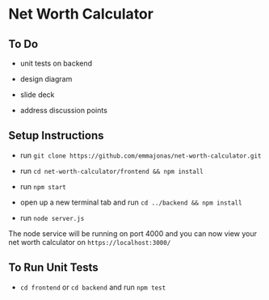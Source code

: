 # Net Worth Calculator

## To Do

- unit tests on backend

- design diagram

- slide deck

- address discussion points

## Setup Instructions

- run `git clone https://github.com/emmajonas/net-worth-calculator.git`

- run `cd net-worth-calculator/frontend && npm install`

- run `npm start`

- open up a new terminal tab and run `cd ../backend && npm install`

- run `node server.js`

The node service will be running on port 4000 and you can now view your net worth calculator on `https://localhost:3000/`

## To Run Unit Tests

- `cd frontend` or `cd backend` and run `npm test`
